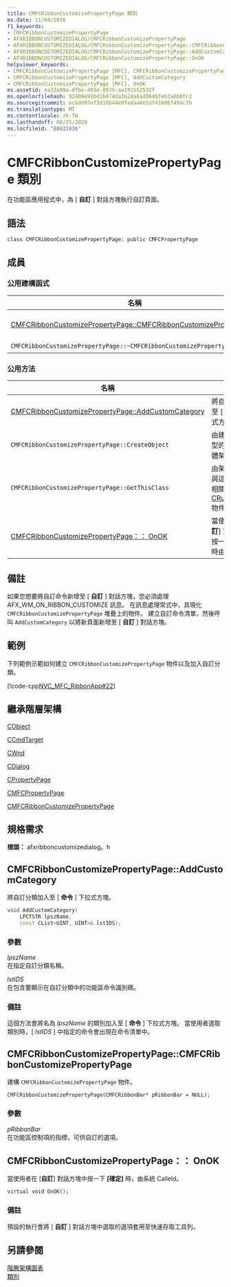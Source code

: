```yaml
---
title: CMFCRibbonCustomizePropertyPage 類別
ms.date: 11/04/2016
f1_keywords:
- CMFCRibbonCustomizePropertyPage
- AFXRIBBONCUSTOMIZEDIALOG/CMFCRibbonCustomizePropertyPage
- AFXRIBBONCUSTOMIZEDIALOG/CMFCRibbonCustomizePropertyPage::CMFCRibbonCustomizePropertyPage
- AFXRIBBONCUSTOMIZEDIALOG/CMFCRibbonCustomizePropertyPage::AddCustomCategory
- AFXRIBBONCUSTOMIZEDIALOG/CMFCRibbonCustomizePropertyPage::OnOK
helpviewer_keywords:
- CMFCRibbonCustomizePropertyPage [MFC], CMFCRibbonCustomizePropertyPage
- CMFCRibbonCustomizePropertyPage [MFC], AddCustomCategory
- CMFCRibbonCustomizePropertyPage [MFC], OnOK
ms.assetid: ea32a99a-dfbe-401e-8975-aa191552532f
ms.openlocfilehash: 92408e91b41b474da3a2da6ad0646feb3a6b8fc2
ms.sourcegitcommit: ec6dd97ef3d10b44e0fedaa8e53f41696f49ac7b
ms.translationtype: MT
ms.contentlocale: zh-TW
ms.lasthandoff: 08/25/2020
ms.locfileid: "88831836"
---
```

# <a name="cmfcribboncustomizepropertypage-class"></a>CMFCRibbonCustomizePropertyPage 類別

在功能區應用程式中，為 [ **自訂** ] 對話方塊執行自訂頁面。

## <a name="syntax"></a>語法

```
class CMFCRibbonCustomizePropertyPage: public CMFCPropertyPage
```

## <a name="members"></a>成員

### <a name="public-constructors"></a>公用建構函式

|名稱|描述|
|-|-|
|[CMFCRibbonCustomizePropertyPage::CMFCRibbonCustomizePropertyPage](#cmfcribboncustomizepropertypage)|建構 `CMFCRibbonCustomizePropertyPage` 物件。|
|`CMFCRibbonCustomizePropertyPage::~CMFCRibbonCustomizePropertyPage`|解構函式。|

### <a name="public-methods"></a>公用方法

|名稱|描述|
|-|-|
|[CMFCRibbonCustomizePropertyPage::AddCustomCategory](#addcustomcategory)|將自訂分類加入至 [ **命令** ] 下拉式方塊。|
|`CMFCRibbonCustomizePropertyPage::CreateObject`|由建立此類別類型的動態執行個體架構所使用。|
|`CMFCRibbonCustomizePropertyPage::GetThisClass`|由架構用來取得與這個類別類型相關聯之 [CRuntimeClass](../../mfc/reference/cruntimeclass-structure.md) 物件的指標。|
|[CMFCRibbonCustomizePropertyPage：： OnOK](#onok)|當使用者在 [**自訂**] 對話方塊中按一下 **[確定]** 時由系統呼叫。|

## <a name="remarks"></a>備註

如果您想要將自訂命令新增至 [ **自訂** ] 對話方塊，您必須處理 AFX_WM_ON_RIBBON_CUSTOMIZE 訊息。 在訊息處理常式中，具現化 `CMFCRibbonCustomizePropertyPage` 堆疊上的物件。 建立自訂命令清單，然後呼叫 `AddCustomCategory` 以將新頁面新增至 [ **自訂** ] 對話方塊。

## <a name="example"></a>範例

下列範例示範如何建立 `CMFCRibbonCustomizePropertyPage` 物件以及加入自訂分類。

[!code-cpp[NVC_MFC_RibbonApp#22](../../mfc/reference/codesnippet/cpp/cmfcribboncustomizepropertypage-class_1.cpp)]

## <a name="inheritance-hierarchy"></a>繼承階層架構

[CObject](../../mfc/reference/cobject-class.md)

[CCmdTarget](../../mfc/reference/ccmdtarget-class.md)

[CWnd](../../mfc/reference/cwnd-class.md)

[CDialog](../../mfc/reference/cdialog-class.md)

[CPropertyPage](../../mfc/reference/cpropertypage-class.md)

[CMFCPropertyPage](../../mfc/reference/cmfcpropertypage-class.md)

[CMFCRibbonCustomizePropertyPage](../../mfc/reference/cmfcribboncustomizepropertypage-class.md)

## <a name="requirements"></a>規格需求

**標頭：** afxribboncustomizedialog。h

## <a name="cmfcribboncustomizepropertypageaddcustomcategory"></a><a name="addcustomcategory"></a> CMFCRibbonCustomizePropertyPage::AddCustomCategory

將自訂分類加入至 [ **命令** ] 下拉式方塊。

```cpp
void AddCustomCategory(
    LPCTSTR lpszName,
    const CList<UINT, UINT>& lstIDS);
```

### <a name="parameters"></a>參數

*lpszName*\
在指定自訂分類名稱。

*lstIDS*\
在包含要顯示在自訂分類中的功能區命令識別碼。

### <a name="remarks"></a>備註

這個方法會將名為 *lpszName* 的類別加入至 [ **命令** ] 下拉式方塊。 當使用者選取類別時，[ *lstIDS* ] 中指定的命令會出現在命令清單中。

## <a name="cmfcribboncustomizepropertypagecmfcribboncustomizepropertypage"></a><a name="cmfcribboncustomizepropertypage"></a> CMFCRibbonCustomizePropertyPage::CMFCRibbonCustomizePropertyPage

建構 `CMFCRibbonCustomizePropertyPage` 物件。

```
CMFCRibbonCustomizePropertyPage(CMFCRibbonBar* pRibbonBar = NULL);
```

### <a name="parameters"></a>參數

*pRibbonBar*<br/>
在功能區控制項的指標，可供自訂的選項。

## <a name="cmfcribboncustomizepropertypageonok"></a><a name="onok"></a> CMFCRibbonCustomizePropertyPage：： OnOK

當使用者在 [**自訂**] 對話方塊中按一下 **[確定]** 時，由系統 Calleld。

```
virtual void OnOK();
```

### <a name="remarks"></a>備註

預設的執行會將 [ **自訂** ] 對話方塊中選取的選項套用至快速存取工具列。

## <a name="see-also"></a>另請參閱

[階層架構圖表](../../mfc/hierarchy-chart.md)<br/>
[類別](../../mfc/reference/mfc-classes.md)
